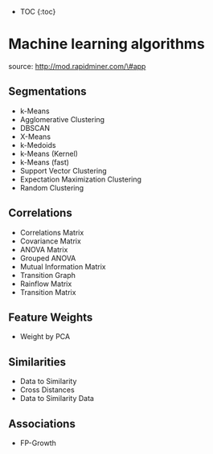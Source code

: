 - TOC
{:toc}

# Machine learning algorithms

source: http://mod.rapidminer.com/\#app

## Segmentations

* k-Means
* Agglomerative Clustering
* DBSCAN
* X-Means
* k-Medoids
* k-Means \(Kernel\)
* k-Means \(fast\)
* Support Vector Clustering
* Expectation Maximization Clustering
* Random Clustering

## Correlations

* Correlations Matrix
* Covariance Matrix
* ANOVA Matrix
* Grouped ANOVA
* Mutual Information Matrix
* Transition Graph
* Rainflow Matrix
* Transition Matrix


## Feature Weights

* Weight by PCA


## Similarities

* Data to Similarity
* Cross Distances
* Data to Similarity Data


## Associations

* FP-Growth
